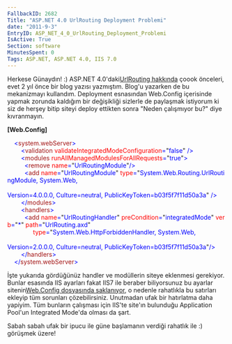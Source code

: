 ```yaml
---
FallbackID: 2682
Title: "ASP.NET 4.0 UrlRouting Deployment Problemi"
date: "2011-9-3"
EntryID: ASP_NET_4_0_UrlRouting_Deployment_Problemi
IsActive: True
Section: software
MinutesSpent: 0
Tags: ASP.NET, ASP.NET 4.0, IIS 7.0
---
```

Herkese Günaydın! :) ASP.NET 4.0'daki[UrlRouting
hakkında](http://daron.yondem.com/tr/post/e6f2b81a-defc-4255-ba19-d0071526aadf)
çoook önceleri, evet 2 yıl önce bir blog yazısı yazmıştım. Blog'u
yazarken de bu mekanizmayı kullandım. Deployment esnasından Web.Config
içerisinde yapmak zorunda kaldığım bir değişikliği sizlerle de paylaşmak
istiyorum ki siz de herşey bitip siteyi deploy ettikten sonra "Neden
çalışmıyor bu?" diye kıvranmayın.

**[Web.Config]**

<span style="color:blue;">    \<</span><span
style="color:#a31515;">system.webServer</span><span
style="color:blue;">\></span>\
<span style="color:blue;">        \<</span><span
style="color:#a31515;">validation</span><span
style="color:blue;"> </span><span
style="color:red;">validateIntegratedModeConfiguration</span><span
style="color:blue;">=</span>"<span
style="color:blue;">false</span>"<span style="color:blue;"> /\></span>\
<span style="color:blue;">        \<</span><span
style="color:#a31515;">modules</span><span
style="color:blue;"> </span><span
style="color:red;">runAllManagedModulesForAllRequests</span><span
style="color:blue;">=</span>"<span style="color:blue;">true</span>"<span
style="color:blue;">\></span>\
<span style="color:blue;">          \<</span><span
style="color:#a31515;">remove</span><span
style="color:blue;"> </span><span style="color:red;">name</span><span
style="color:blue;">=</span>"<span
style="color:blue;">UrlRoutingModule</span>"<span
style="color:blue;">/\></span>\
<span style="color:blue;">          \<</span><span
style="color:#a31515;">add</span><span style="color:blue;"> </span><span
style="color:red;">name</span><span style="color:blue;">=</span>"<span
style="color:blue;">UrlRoutingModule</span>"<span
style="color:blue;"> </span><span style="color:red;">type</span><span
style="color:blue;">=</span>"<span
style="color:blue;">System.Web.Routing.UrlRoutingModule, System.Web, \
               
Version=4.0.0.0, Culture=neutral, PublicKeyToken=b03f5f7f11d50a3a</span>"<span
style="color:blue;"> /\></span>\
<span style="color:blue;">        \</</span><span
style="color:#a31515;">modules</span><span
style="color:blue;">\></span>\
<span style="color:blue;">        \<</span><span
style="color:#a31515;">handlers</span><span
style="color:blue;">\></span>\
<span style="color:blue;">          \<</span><span
style="color:#a31515;">add</span><span style="color:blue;"> </span><span
style="color:red;">name</span><span style="color:blue;">=</span>"<span
style="color:blue;">UrlRoutingHandler</span>"<span
style="color:blue;"> </span><span
style="color:red;">preCondition</span><span
style="color:blue;">=</span>"<span
style="color:blue;">integratedMode</span>"<span
style="color:blue;"> </span><span style="color:red;">verb</span><span
style="color:blue;">=</span>"<span style="color:blue;">\*</span>"<span
style="color:blue;"> </span><span style="color:red;">path</span><span
style="color:blue;">=</span>"<span
style="color:blue;">UrlRouting.axd</span>"<span style="color:blue;"> \
               </span><span style="color:red;">type</span><span
style="color:blue;">=</span>"<span
style="color:blue;">System.Web.HttpForbiddenHandler, System.Web,</span>\
<span style="color:blue;">                         
Version=2.0.0.0, Culture=neutral, PublicKeyToken=b03f5f7f11d50a3a</span>"<span
style="color:blue;">/\></span>\
<span style="color:blue;">        \</</span><span
style="color:#a31515;">handlers</span><span
style="color:blue;">\></span>\
<span style="color:blue;">    \</</span><span
style="color:#a31515;">system.webServer</span><span
style="color:blue;">\></span>

İşte yukarıda gördüğünüz handler ve modüllerin siteye eklenmesi
gerekiyor. Bunlar esasında IIS ayarları fakat IIS7 ile beraber
biliyorsunuz bu ayarlar sitenin[Web.Config dosyasında
saklanıyor](http://daron.yondem.com/tr/post/c1a37cdf-9edc-4c68-a3f9-92198b0cfaed),
o nedenle rahatlıkla bu satırları ekleyip tüm sorunları çözebilirsiniz.
Unutmadan ufak bir hatırlatma daha yapiyim. Tüm bunların çalışması için
IIS'te site'ın bulunduğu Application Pool'un Integrated Mode'da olması
da şart.

Sabah sabah ufak bir ipucu ile güne başlamanın verdiği rahatlık ile :)
görüşmek üzere!


